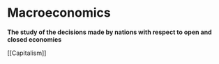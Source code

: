 # Macroeconomics
**The study of the decisions made by nations with respect to open and closed economies**

[[Capitalism]]
